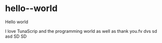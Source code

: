 # hello--world
Hello world

I love TunaScrip and the programming world as well as thank you.fv dvs 
sd asd 	  	SD 	SD
